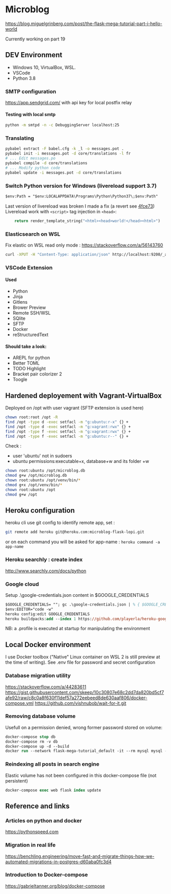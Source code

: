 # Microblog

https://blog.miguelgrinberg.com/post/the-flask-mega-tutorial-part-i-hello-world

Currently working on part 19

## DEV Environment

- Windows 10, VirtualBox, WSL.
- VSCode
- Python 3.8

### SMTP configuration

https://app.sendgrid.com/ with api key for local postfix relay

#### Testing with local smtp

```sh
python -m smtpd -n -c DebuggingServer localhost:25
```

### Translating

```sh
pybabel extract -F babel.cfg -k _l -o messages.pot .
pybabel init -i messages.pot -d core/translations -l fr
# ... Edit messages.po
pybabel compile -d core/translations
# ... Modify python code
pybabel update -i messages.pot -d core/translations
```

### Switch Python version for Windows (livereload support 3.7)

```ps
$env:Path = "$env:LOCALAPPDATA\Programs\Python\Python37\;$env:Path"
```
Last version of livereload was broken I made a fix (a revert see [4fce73](https://github.com/playerla/python-livereload/commit/4fce737d541478c51424387d7432db0a0c0577ac))
Livereload work with `<script>` tag injection in `<head>`: 
```py
    return render_template_string("<html><head>world!</head><html>")
```

### Elasticsearch on WSL

Fix elastic on WSL read only mode : https://stackoverflow.com/a/56143760

```bash
curl -XPUT -H "Content-Type: application/json" http://localhost:9200/_all/_settings -d '{"index.blocks.read_only_allow_delete": false}'
```

### VSCode Extension

#### Used

- Python
- Jinja
- Gitlens
- Brower Preview
- Remote SSH/WSL
- SQlite
- SFTP
- Docker
- reStructuredText

#### Should take a look: 

- AREPL for python
- Better TOML
- TODO Highlight
- Bracket pair colorizer 2
- Toogle

## Hardened deployement with Vagrant-VirtualBox

Deployed on /opt with user vagrant (SFTP extension is used here)

```bash
chown root:root /opt -R
find /opt -type d -exec setfacl -m "g:ubuntu:r-x" {} +
find /opt -type d -exec setfacl -m "g:vagrant:rwx" {} +
find /opt -type f -exec setfacl -m "g:vagrant:rwx" {} +
find /opt -type f -exec setfacl -m "g:ubuntu:r--" {} +
```
Check :
- user 'ubuntu' not in sudoers
- ubuntu permissions:executable+x, database+w and its folder +w
```bash
chown root:ubuntu /opt/microblog.db
chmod g+w /opt/microblog.db
chown root:ubuntu /opt/venv/bin/*
chmod g+x /opt/venv/bin/*
chown root:ubuntu /opt
chmod g+w /opt
```

## Heroku configuration

heroku cli use git config to identify remote app, set :
```bash
git remote add heroku git@heroku.com:microblog-flask-lopi.git
```
or on each command you will be asked for app-name : `heroku command -a app-name`

### Heroku searchly : create index

http://www.searchly.com/docs/python

### Google cloud

Setup .\google-credentials.json content in $GOOGLE_CREDENTIALS

```ps
$GOOGLE_CREDENTIALS= ""; gc .\google-credentials.json | % { $GOOGLE_CREDENTIALS += $_ };
$env:EDITOR="code -w"
heroku config:edit GOOGLE_CREDENTIALS
heroku buildpacks:add --index 1 https://github.com/playerla/heroku-google-application-credentials-buildpack.git
```

NB: a .profile is executed at startup for manipulating the environment

## Local Docker environment

I use Docker toolbox ("Native" Linux container on WSL 2 is still preview at the time of writing). See .env file for password and secret configuration

### Database migration utility

https://stackoverflow.com/a/44283611
https://gist.githubusercontent.com/skeep/10c30807e68c2dd7da820bd5cf7afe92/raw/c8c0a8f630f11def57a272eebeed8de630aaf806/docker-compose.yml
https://github.com/vishnubob/wait-for-it.git

### Removing database volume

Usefull on a permission denied, wrong former password stored on volume:
```ps
docker-compose stop db
docker-compose rm -v db
docker-compose up -d --build
docker run --network flask-mega-tutorial_default -it --rm mysql mysql -hdb -uroot -p
```

### Reindexing all posts in search engine

Elastic volume has not been configured in this docker-compose file (not persistent)

```ps
docker-compose exec web flask index update
```

## Reference and links

### Articles on python and docker
https://pythonspeed.com 
### Migration in real life
https://benchling.engineering/move-fast-and-migrate-things-how-we-automated-migrations-in-postgres-d60aba0fc3d4
### Introduction to Docker-compose
https://gabrieltanner.org/blog/docker-compose